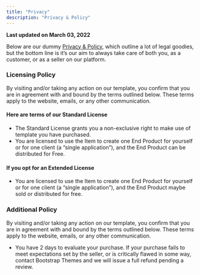 ```yaml
---
title: "Privacy"
description: "Privacy & Policy"
---
```


**Last updated on March 03, 2022**

Below are our dummy [Privacy & Policy](#!), which outline a lot of legal goodies, but the bottom line is it’s our aim to always take care of both you, as a customer, or as a seller on our platform.

### Licensing Policy

By visiting and/or taking any action on our template, you confirm that you are in agreement with and bound by the terms outlined below. These terms apply to the website, emails, or any other communication.

#### Here are terms of our Standard License

* The Standard License grants you a non-exclusive right to make use of template you have purchased.
* You are licensed to use the Item to create one End Product for yourself or for one client (a “single application”), and the End Product can be distributed for Free.

#### If you opt for an Extended License

* You are licensed to use the Item to create one End Product for yourself or for one client (a “single application”), and the End Product maybe sold or distributed for free.

### Additional Policy

By visiting and/or taking any action on our template, you confirm that you are in agreement with and bound by the terms outlined below. These terms apply to the website, emails, or any other communication.

* You have 2 days to evaluate your purchase. If your purchase fails to meet expectations set by the seller, or is critically flawed in some way, contact Bootstrap Themes and we will issue a full refund pending a review.
